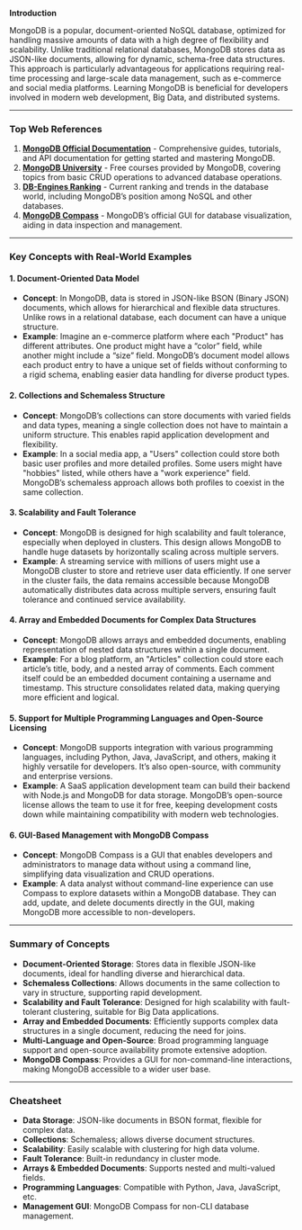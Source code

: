 **Introduction**

MongoDB is a popular, document-oriented NoSQL database, optimized for handling massive amounts of data with a high degree of flexibility and scalability. Unlike traditional relational databases, MongoDB stores data as JSON-like documents, allowing for dynamic, schema-free data structures. This approach is particularly advantageous for applications requiring real-time processing and large-scale data management, such as e-commerce and social media platforms. Learning MongoDB is beneficial for developers involved in modern web development, Big Data, and distributed systems.

---

### **Top Web References**

1. **[MongoDB Official Documentation](https://docs.mongodb.com/)** - Comprehensive guides, tutorials, and API documentation for getting started and mastering MongoDB.
2. **[MongoDB University](https://university.mongodb.com/)** - Free courses provided by MongoDB, covering topics from basic CRUD operations to advanced database operations.
3. **[DB-Engines Ranking](https://db-engines.com/en/ranking)** - Current ranking and trends in the database world, including MongoDB’s position among NoSQL and other databases.
4. **[MongoDB Compass](https://www.mongodb.com/products/compass)** - MongoDB’s official GUI for database visualization, aiding in data inspection and management.

---

### **Key Concepts with Real-World Examples**

#### 1. **Document-Oriented Data Model**

   - **Concept**: In MongoDB, data is stored in JSON-like BSON (Binary JSON) documents, which allows for hierarchical and flexible data structures. Unlike rows in a relational database, each document can have a unique structure.
   - **Example**: Imagine an e-commerce platform where each "Product" has different attributes. One product might have a “color” field, while another might include a “size” field. MongoDB’s document model allows each product entry to have a unique set of fields without conforming to a rigid schema, enabling easier data handling for diverse product types.

#### 2. **Collections and Schemaless Structure**

   - **Concept**: MongoDB’s collections can store documents with varied fields and data types, meaning a single collection does not have to maintain a uniform structure. This enables rapid application development and flexibility.
   - **Example**: In a social media app, a "Users" collection could store both basic user profiles and more detailed profiles. Some users might have "hobbies" listed, while others have a "work experience" field. MongoDB’s schemaless approach allows both profiles to coexist in the same collection.

#### 3. **Scalability and Fault Tolerance**

   - **Concept**: MongoDB is designed for high scalability and fault tolerance, especially when deployed in clusters. This design allows MongoDB to handle huge datasets by horizontally scaling across multiple servers.
   - **Example**: A streaming service with millions of users might use a MongoDB cluster to store and retrieve user data efficiently. If one server in the cluster fails, the data remains accessible because MongoDB automatically distributes data across multiple servers, ensuring fault tolerance and continued service availability.

#### 4. **Array and Embedded Documents for Complex Data Structures**

   - **Concept**: MongoDB allows arrays and embedded documents, enabling representation of nested data structures within a single document.
   - **Example**: For a blog platform, an "Articles" collection could store each article’s title, body, and a nested array of comments. Each comment itself could be an embedded document containing a username and timestamp. This structure consolidates related data, making querying more efficient and logical.

#### 5. **Support for Multiple Programming Languages and Open-Source Licensing**

   - **Concept**: MongoDB supports integration with various programming languages, including Python, Java, JavaScript, and others, making it highly versatile for developers. It’s also open-source, with community and enterprise versions.
   - **Example**: A SaaS application development team can build their backend with Node.js and MongoDB for data storage. MongoDB’s open-source license allows the team to use it for free, keeping development costs down while maintaining compatibility with modern web technologies.

#### 6. **GUI-Based Management with MongoDB Compass**

   - **Concept**: MongoDB Compass is a GUI that enables developers and administrators to manage data without using a command line, simplifying data visualization and CRUD operations.
   - **Example**: A data analyst without command-line experience can use Compass to explore datasets within a MongoDB database. They can add, update, and delete documents directly in the GUI, making MongoDB more accessible to non-developers.

---

### **Summary of Concepts**

- **Document-Oriented Storage**: Stores data in flexible JSON-like documents, ideal for handling diverse and hierarchical data.
- **Schemaless Collections**: Allows documents in the same collection to vary in structure, supporting rapid development.
- **Scalability and Fault Tolerance**: Designed for high scalability with fault-tolerant clustering, suitable for Big Data applications.
- **Array and Embedded Documents**: Efficiently supports complex data structures in a single document, reducing the need for joins.
- **Multi-Language and Open-Source**: Broad programming language support and open-source availability promote extensive adoption.
- **MongoDB Compass**: Provides a GUI for non-command-line interactions, making MongoDB accessible to a wider user base.

---

### **Cheatsheet**

- **Data Storage**: JSON-like documents in BSON format, flexible for complex data.
- **Collections**: Schemaless; allows diverse document structures.
- **Scalability**: Easily scalable with clustering for high data volume.
- **Fault Tolerance**: Built-in redundancy in cluster mode.
- **Arrays & Embedded Documents**: Supports nested and multi-valued fields.
- **Programming Languages**: Compatible with Python, Java, JavaScript, etc.
- **Management GUI**: MongoDB Compass for non-CLI database management.